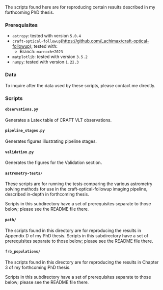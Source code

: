 The scripts found here are for reproducing certain results described in my forthcoming PhD thesis.

### Prerequisites
 - `astropy`: tested with version `5.0.4`
 - `craft-optical-followup`(https://github.com/Lachimax/craft-optical-followup); tested with:
   - Branch: `marnoch+2023`
 - `matplotlib`: tested with version `3.5.2`
 - `numpy`: tested with version `1.22.3`

### Data

To inquire after the data used by these scripts, please contact me directly.

### Scripts

#### `observations.py`

Generates a Latex table of CRAFT VLT observations.


#### `pipeline_stages.py`

Generates figures illustrating pipeline stages.


#### `validation.py`

Generates the figures for the Validation section.


#### `astrometry-tests/`
These scripts are for running the tests comparing the various astrometry solving methods for use in the
craft-optical-followup imaging pipeline, described in-depth in forthcoming thesis.

Scripts in this subdirectory have a set of prerequisites separate to those below; please see the README file there.

#### `path/`
The scripts found in this directory are for reproducing the results in Appendix D of my PhD thesis.
Scripts in this subdirectory have a set of prerequisites separate to those below; please see the README file there.

#### `frb_populations/`
The scripts found in this directory are for reproducing the results in Chapter 3 of my forthcoming PhD thesis.

Scripts in this subdirectory have a set of prerequisites separate to those below; please see the README file there.
